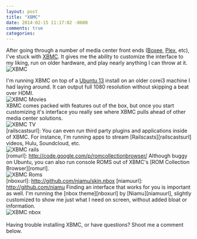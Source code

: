 ```yaml
---
layout: post
title: "XBMC"
date: 2014-02-15 11:17:02 -0600
comments: true
categories: 
---
```

[boxeeurl]: http://www.boxee.tv/
[plexurl]: http://plexapp.zendesk.com/hc/en-us
[xbmcurl]: http://xbmc.org/
After going through a number of media center front ends ([Boxee][boxeeurl], [Plex][plexurl], etc), I've stuck with [XBMC][xbmcurl]. It gives me the ability to customize the interface to my liking, run on older hardware, and play nearly anything I can throw at it.
<br>
![XBMC](/images/xbmc/xbmc.png)
<br>
<!--more-->
[ubuntuurl]: http://www.ubuntu.com/download
I'm running XBMC on top of a [Ubuntu 13][ubuntuurl] install on an older corei3 machine I had laying around. It can output full 1080 resolution without skipping a beat over HDMI.
<br>
![XBMC Movies](/images/xbmc/xbmc2.png)
<br>
XBMC comes packed with features out of the box, but once you start customizing it's interface you really see where XBMC pulls ahead of other media center solutions.
<br>
![XBMC TV](/images/xbmc/xbmc3.png)
<br>
[railscastsurl]:
You can even run third party plugins and applications inside of XBMC. For instance, I'm running apps to stream [Railscasts][railscastsurl] videos, Hulu, Soundcloud, etc.
<br>
![XBMC rails](/images/xbmc/xbmc4.png)
<br>
[romurl]: http://code.google.com/p/romcollectionbrowser/
Although buggy on Ubuntu, you can also run console ROMS out of XBMC's [ROM Collection Browser][romurl].
<br>
![XBMC Roms](/images/xbmc/xbmc5.png)
<br>
[nboxurl]: http://github.com/niamu/skin.nbox
[niamuurl]: http://github.com/niamu
Finding an interface that works for you is important as well. I'm running the [nbox theme][nboxurl] by [Niamu][niamuurl], slightly customized to show me just what I need on screen, without added bloat or information.
<br>
![XBMC nbox](/images/xbmc/xbmc6.png)
<br>
<br>
Having trouble installing XBMC, or have questions? Shoot me a comment below.

